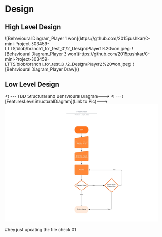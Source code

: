 # Design

## High Level Design 

<TBD Structural and Behavioural Diagram>
<![HighLevelStructuralDiagram](Link to Pic)>
![Behavioural Diagram_Player 1 won](https://github.com/2015pushkar/C-mini-Project-303459-LTTS/blob/branch1_for_test_01/2_Design/Player1%20won.jpeg)
![Behavioural Diagram_Player 2 won](https://github.com/2015pushkar/C-mini-Project-303459-LTTS/blob/branch1_for_test_01/2_Design/Player2%20won.jpeg)
![Behavioural Diagram_Player Draw]()

## Low Level Design 

<! --- TBD Structural and Behavioural Diagram--->
<! ---![FeaturesLevelStructuralDiagram](Link to Pic)--->
![Behavioural Diagram](https://github.com/2015pushkar/C-mini-Project-303459-LTTS/blob/branch1_for_test_01/1_Requirements/Flowchart.jpeg)

#hey just updating the file check 01
